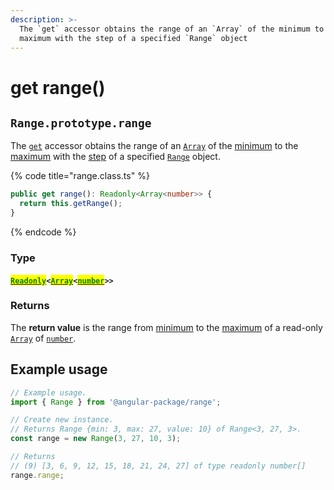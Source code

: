 ```yaml
---
description: >-
  The `get` accessor obtains the range of an `Array` of the minimum to the
  maximum with the step of a specified `Range` object
---
```


# get range()

## `Range.prototype.range`

The [`get`](https://developer.mozilla.org/en-US/docs/Web/JavaScript/Reference/Functions/get) accessor obtains the range of an [`Array`](https://developer.mozilla.org/en-US/docs/Web/JavaScript/Reference/Global\_Objects/Array) of the [minimum](../properties/min.md#range.prototype.min) to the [maximum](../properties/max.md#range.prototype.max) with the [step](get-step.md#range.prototype.step) of a specified [`Range`](broken-reference) object.

{% code title="range.class.ts" %}
```typescript
public get range(): Readonly<Array<number>> {
  return this.getRange();
}
```
{% endcode %}

### Type

#### [<mark style="color:green;">`Readonly`</mark>](https://www.typescriptlang.org/docs/handbook/utility-types.html#readonlytype)`<`[<mark style="color:green;">`Array`</mark>](https://www.typescriptlang.org/docs/handbook/2/everyday-types.html#arrays)`<`[<mark style="color:green;">`number`</mark>](https://www.typescriptlang.org/docs/handbook/basic-types.html#number)`>>`

### Returns

The **return value** is the range from [minimum](../properties/min.md#range.prototype.min) to the [maximum](../properties/max.md#range.prototype.max) of a read-only [`Array`](https://developer.mozilla.org/en-US/docs/Web/JavaScript/Reference/Global\_Objects/Array) of [`number`](https://developer.mozilla.org/en-US/docs/Web/JavaScript/Reference/Global\_Objects/Number).

## Example usage

```typescript
// Example usage.
import { Range } from '@angular-package/range';

// Create new instance.
// Returns Range {min: 3, max: 27, value: 10} of Range<3, 27, 3>.
const range = new Range(3, 27, 10, 3);

// Returns
// (9) [3, 6, 9, 12, 15, 18, 21, 24, 27] of type readonly number[]
range.range;
```
